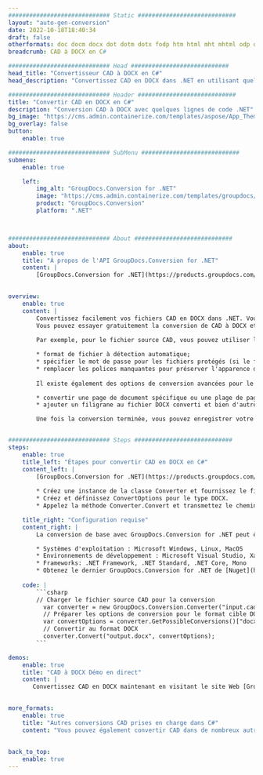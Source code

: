 ```yaml
---
############################# Static ############################
layout: "auto-gen-conversion"
date: 2022-10-18T18:40:34
draft: false
otherformats: doc docm docx dot dotm dotx fodp htm html mht mhtml odp odt otp pot potm potx pps ppsm ppsx ppt pptm pptx rtf
breadcrumb: CAD à DOCX en C#

############################# Head ############################
head_title: "Convertisseur CAD à DOCX en C#"
head_description: "Convertissez CAD en DOCX dans .NET en utilisant quelques lignes de code. Utilisez l'API de conversion de documents GroupDocs pour convertir plus de 160 formats de fichiers."

############################# Header ############################
title: "Convertir CAD en DOCX en C#"
description: "Conversion CAD à DOCX avec quelques lignes de code .NET"
bg_image: "https://cms.admin.containerize.com/templates/aspose/App_Themes/V3/images/bg/header1.png"
bg_overlay: false
button:
    enable: true

############################# SubMenu ############################
submenu:
    enable: true

    left:
        img_alt: "GroupDocs.Conversion for .NET"
        image: "https://cms.admin.containerize.com/templates/groupdocs/images/product-logos/90x90-noborder/groupdocs-conversion-net.png"
        product: "GroupDocs.Conversion"
        platform: ".NET"



############################# About ############################
about:
    enable: true
    title: "À propos de l'API GroupDocs.Conversion for .NET"
    content: |
        [GroupDocs.Conversion for .NET](https://products.groupdocs.com/conversion/net/) peut être utilisé pour convertir Microsoft Word, Excel, PowerPoint, PDF, Visio et d'autres formats. GroupDocs.Conversion est une API autonome adaptée aux systèmes back-end et internes nécessitant des performances élevées. Il ne dépend d'aucun logiciel tel que Microsoft ou Open Office.
    

overview:
    enable: true
    content: |
        Convertissez facilement vos fichiers CAD en DOCX dans .NET. Vous pouvez utiliser seulement quelques lignes de code C# dans n'importe quelle plate-forme de votre choix comme - Windows, Linux, macOS.
        Vous pouvez essayer gratuitement la conversion de CAD à DOCX et évaluer la qualité des résultats de conversion. En plus des scénarios de conversion de fichiers simples, vous pouvez essayer des options plus avancées pour charger le fichier source CAD et pour enregistrer le résultat de sortie DOCX. 
        
        Par exemple, pour le fichier source CAD, vous pouvez utiliser les options de chargement suivantes :

        * format de fichier à détection automatique;
        * spécifier le mot de passe pour les fichiers protégés (si le format de fichier le prend en charge);
        * remplacer les polices manquantes pour préserver l'apparence du document.
        
        Il existe également des options de conversion avancées pour le fichier DOCX :

        * convertir une page de document spécifique ou une plage de pages;
        * ajouter un filigrane au fichier DOCX converti et bien d'autres.

        Une fois la conversion terminée, vous pouvez enregistrer votre fichier DOCX dans le chemin du fichier local ou dans tout stockage tiers tel que FTP, Amazon S3, Google Drive, Dropbox, etc. Veuillez noter - pour convertir CAD en DOCX aucun logiciel supplémentaire n'est nécessaire - comme MS Office, Open Office, Adobe Acrobat Reader, etc.


############################# Steps ############################
steps:
    enable: true
    title_left: "Étapes pour convertir CAD en DOCX en C#"
    content_left: |
        [GroupDocs.Conversion for .NET](https://products.groupdocs.com/conversion/net/) permet aux développeurs de convertir facilement un fichier CAD en DOCX avec quelques lignes de code.
        
        * Créez une instance de la classe Converter et fournissez le fichier CAD avec le chemin complet
        * Créez et définissez ConvertOptions pour le type DOCX.
        * Appelez la méthode Converter.Convert et transmettez le chemin complet et le format (DOCX) en tant que paramètre

    title_right: "Configuration requise"
    content_right: |
        La conversion de base avec GroupDocs.Conversion for .NET peut être effectuée en quelques étapes simples. Nos API sont prises en charge sur toutes les principales plates-formes et systèmes d'exploitation. Avant d'exécuter le code ci-dessous, assurez-vous que les prérequis suivants sont installés sur votre système.

        * Systèmes d'exploitation : Microsoft Windows, Linux, MacOS
        * Environnements de développement : Microsoft Visual Studio, Xamarin, MonoDevelop
        * Frameworks: .NET Framework, .NET Standard, .NET Core, Mono
        * Obtenez le dernier GroupDocs.Conversion for .NET de [Nuget](https://www.nuget.org/packages/groupdocs.conversion)
         
    code: |
        ```csharp    
        // Charger le fichier source CAD pour la conversion
          var converter = new GroupDocs.Conversion.Converter("input.cad");
          // Préparer les options de conversion pour le format cible DOCX
          var convertOptions = converter.GetPossibleConversions()["docx"].ConvertOptions;
          // Convertir au format DOCX
          converter.Convert("output.docx", convertOptions);
        ```

demos:
    enable: true
    title: "CAD à DOCX Démo en direct"
    content: |
       Convertissez CAD en DOCX maintenant en visitant le site Web [GroupDocs.Conversion App](https://products.groupdocs.app/conversion/family). La démo en ligne présente les avantages suivants
          

more_formats:
    enable: true
    title: "Autres conversions CAD prises en charge dans C#"
    content: "Vous pouvez également convertir CAD dans de nombreux autres formats de fichiers. Veuillez consulter la liste ci-dessous."
       
       
back_to_top:
    enable: true
---
```

